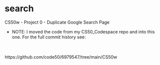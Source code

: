 # search
CS50w - Project 0 - Duplicate Google Search Page

* NOTE: I moved the code from my CS50_Codespace repo and into this one. For the full commit history see:
<br/>
<br/>
https://github.com/code50/6979547/tree/main/CS50w

